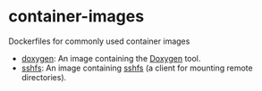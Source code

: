 # container-images

Dockerfiles for commonly used container images

* [doxygen](./doxygen): An image containing the [Doxygen](https://www.doxygen.nl/index.html) tool.
* [sshfs](./sshfs): An image containing [sshfs](https://wiki.archlinux.org/index.php/SSHFS) (a client for mounting remote directories).

